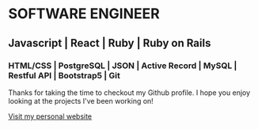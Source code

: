 # SOFTWARE ENGINEER
## Javascript | React | Ruby | Ruby on Rails
### HTML/CSS | PostgreSQL | JSON | Active Record | MySQL | Restful API | Bootstrap5 | Git 

Thanks for taking the time to checkout my Github profile. I hope you enjoy looking at the projects I've been working on!

<a href="https://www.philipdemand.com">Visit my personal website</a>
